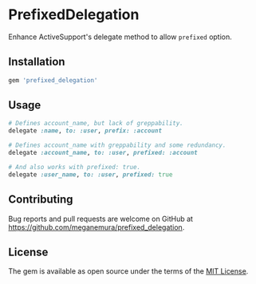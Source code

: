 # PrefixedDelegation

Enhance ActiveSupport's delegate method to allow `prefixed` option.

## Installation

```ruby
gem 'prefixed_delegation'
```

## Usage

```ruby
# Defines account_name, but lack of greppability.
delegate :name, to: :user, prefix: :account

# Defines account_name with greppability and some redundancy.
delegate :account_name, to: :user, prefixed: :account

# And also works with prefixed: true.
delegate :user_name, to: :user, prefixed: true
```


## Contributing

Bug reports and pull requests are welcome on GitHub at https://github.com/meganemura/prefixed_delegation.

## License

The gem is available as open source under the terms of the [MIT License](https://opensource.org/licenses/MIT).
